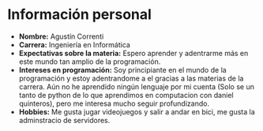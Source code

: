# Información personal

- **Nombre:** Agustín Correnti
- **Carrera:** Ingeniería en Informática
- **Expectativas sobre la materia:** Espero aprender y adentrarme más en este mundo tan amplio de la programación.
- **Intereses en programación:** Soy principiante en el mundo de la programación y estoy adentrandome a el gracias a las materias de la carrera. Aún no he aprendido ningún lenguaje por mi cuenta (Solo se un tanto de python de lo que aprendimos en computacion con daniel quinteros), pero me interesa mucho seguir profundizando.
- **Hobbies:** Me gusta jugar videojuegos y salir a andar en bici, me gusta la adminstracio de servidores.
